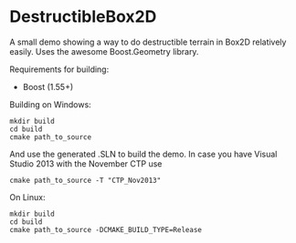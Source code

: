 DestructibleBox2D
=================

A small demo showing a way to do destructible terrain in Box2D relatively easily. Uses the awesome Boost.Geometry library.

Requirements for building:
* Boost (1.55+)

Building on Windows:
```
mkdir build
cd build
cmake path_to_source
```
And use the generated .SLN to build the demo. In case you have Visual Studio 2013 with the November CTP use
```
cmake path_to_source -T "CTP_Nov2013"
```

On Linux:
```
mkdir build
cd build
cmake path_to_source -DCMAKE_BUILD_TYPE=Release
```
